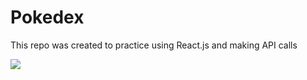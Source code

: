 # Pokedex

This repo was created to practice using React.js and making API calls

![](https://media.giphy.com/media/jsa2388bC2NHqFdMVF/giphy.gif)
